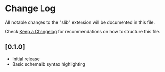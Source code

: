 # Change Log
All notable changes to the "slib" extension will be documented in this file.

Check [Keep a Changelog](http://keepachangelog.com/) for recommendations on how to structure this file.

## [0.1.0]
- Initial release
- Basic schemalib syntax highlighting 